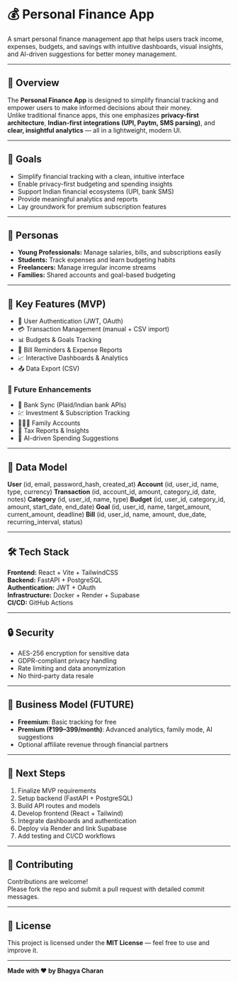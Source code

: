 # 💰 Personal Finance App

A smart personal finance management app that helps users track income, expenses, budgets, and savings with intuitive dashboards, visual insights, and AI-driven suggestions for better money management.

---

## 📘 Overview

The **Personal Finance App** is designed to simplify financial tracking and empower users to make informed decisions about their money.  
Unlike traditional finance apps, this one emphasizes **privacy-first architecture**, **Indian-first integrations (UPI, Paytm, SMS parsing)**, and **clear, insightful analytics** — all in a lightweight, modern UI.

---

## 🚀 Goals

- Simplify financial tracking with a clean, intuitive interface  
- Enable privacy-first budgeting and spending insights  
- Support Indian financial ecosystems (UPI, bank SMS)  
- Provide meaningful analytics and reports  
- Lay groundwork for premium subscription features

---

## 🧠 Personas

- **Young Professionals:** Manage salaries, bills, and subscriptions easily  
- **Students:** Track expenses and learn budgeting habits  
- **Freelancers:** Manage irregular income streams  
- **Families:** Shared accounts and goal-based budgeting  

---

## 🧩 Key Features (MVP)

- 🔐 User Authentication (JWT, OAuth)
- 💳 Transaction Management (manual + CSV import)
- 📊 Budgets & Goals Tracking
- 🧾 Bill Reminders & Expense Reports
- 📈 Interactive Dashboards & Analytics
- 📤 Data Export (CSV)

### 🌱 Future Enhancements
- 🏦 Bank Sync (Plaid/Indian bank APIs)
- 💹 Investment & Subscription Tracking
- 👨‍👩‍👧 Family Accounts
- 🧮 Tax Reports & Insights
- 🤖 AI-driven Spending Suggestions

---

## 🧱 Data Model

**User** (id, email, password_hash, created_at)
**Account** (id, user_id, name, type, currency)
**Transaction** (id, account_id, amount, category_id, date, notes)
**Category** (id, user_id, name, type)
**Budget** (id, user_id, category_id, amount, start_date, end_date)
**Goal** (id, user_id, name, target_amount, current_amount, deadline)
**Bill** (id, user_id, name, amount, due_date, recurring_interval, status)

---

## 🛠 Tech Stack

**Frontend:** React + Vite + TailwindCSS  
**Backend:** FastAPI + PostgreSQL  
**Authentication:** JWT + OAuth  
**Infrastructure:** Docker + Render + Supabase  
**CI/CD:** GitHub Actions  

---

## 🔒 Security

- AES-256 encryption for sensitive data  
- GDPR-compliant privacy handling  
- Rate limiting and data anonymization  
- No third-party data resale  

---

## 💼 Business Model (FUTURE)

- **Freemium**: Basic tracking for free  
- **Premium (₹199–399/month)**: Advanced analytics, family mode, AI suggestions  
- Optional affiliate revenue through financial partners  

---

## 🧭 Next Steps

1. Finalize MVP requirements  
2. Setup backend (FastAPI + PostgreSQL)  
3. Build API routes and models  
4. Develop frontend (React + Tailwind)  
5. Integrate dashboards and authentication  
6. Deploy via Render and link Supabase  
7. Add testing and CI/CD workflows  

---

## 🤝 Contributing

Contributions are welcome!  
Please fork the repo and submit a pull request with detailed commit messages.

---

## 📄 License

This project is licensed under the **MIT License** — feel free to use and improve it.

---

**Made with ❤️ by Bhagya Charan** 
